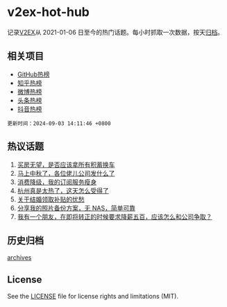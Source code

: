 # v2ex-hot-hub

 记录[V2EX](https://www.v2ex.com/)从 2021-01-06 日至今的热门话题。每小时抓取一次数据，按天[归档](archives)。
 
 ## 相关项目

- [GitHub热榜](https://github.com/snaildev/github-hot-hub)
- [知乎热榜](https://github.com/snaildev/zhihu-hot-hub)
- [微博热榜](https://github.com/snaildev/weibo-hot-hub)
- [头条热榜](https://github.com/snaildev/toutiao-hot-hub)
- [抖音热榜](https://github.com/snaildev/douyin-hot-hub)


 `更新时间：2024-09-03 14:11:46 +0800`

## 热议话题

1. [买房无望，是否应该拿所有积蓄换车](https://www.v2ex.com/t/1069615)
1. [马上中秋了，各位佬儿公司发什么了](https://www.v2ex.com/t/1069646)
1. [消费降级，我的订阅服务瘦身](https://www.v2ex.com/t/1069804)
1. [杭州真是太热了，这天怎么受得了](https://www.v2ex.com/t/1069609)
1. [关于结婚领取补贴的忧愁](https://www.v2ex.com/t/1069663)
1. [分享我的照片备份方案，无 NAS，简单可靠](https://www.v2ex.com/t/1069781)
1. [我有一个朋友，在即将转正的时候要求降薪五百，应该怎么和公司争取？](https://www.v2ex.com/t/1069771)

## 历史归档

[archives](archives)

## License

See the [LICENSE](LICENSE) file for license rights and limitations (MIT).
